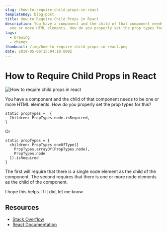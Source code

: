 ```yaml
---
slug: /how-to-require-child-props-in-react
templateKey: blog-post
title: How to Require Child Props in React
description: You have a component and the child of that component needs to be
  one or more HTML elements. How do you properly set the prop types for this?
tags:
  - brewing
  - chemex
thumbnail: /img/how-to-require-child-props-in-react.png
date: 2019-05-06T15:04:10.000Z
---
```


# How to Require Child Props in React

![How to require child props in react](images/2019-05-06-how-to-require-child-props-in-react.png)

You have a component and the child of that component needs to be one or more HTML elements. How do you properly set the prop types for this?

```
static propTypes =  {
  Children: PropTypes.node.isRequired,
}
```

Or

```
static propTypes = {
  children: PropTypes.oneOfType([
    PropTypes.arrayOf(PropTypes.node),
    PropTypes.node
  ]).isRequired
}
```

The first will require that there is a single node element as the child of the component. The second requires that there is one or more node elements as the child of the component.

I hope this helps. If it did, let me know.

## Resources

- [Stack Overflow](https://stackoverflow.com/questions/42122522/reactjs-what-should-the-proptypes-be-for-this-props-children)
- [React Documentation](https://reactjs.org/docs/typechecking-with-proptypes.html)
